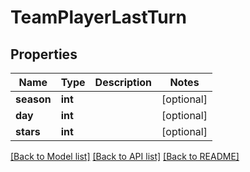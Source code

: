 # TeamPlayerLastTurn

## Properties
Name | Type | Description | Notes
------------ | ------------- | ------------- | -------------
**season** | **int** |  | [optional] 
**day** | **int** |  | [optional] 
**stars** | **int** |  | [optional] 

[[Back to Model list]](../README.md#documentation-for-models) [[Back to API list]](../README.md#documentation-for-api-endpoints) [[Back to README]](../README.md)


